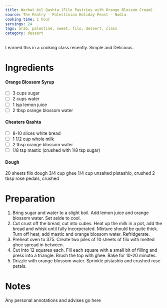 ```yaml
---
title: Warbat bil Qashta (Filo Pastries with Orange Blossom Cream)
source: The Pantry - Palestinian Holiday Feast - Nadia
cooking time: 1 hour
servings: 24
tags: arab, palestine, sweet, filo, dessert, class
category: dessert
---
```


Learned this in a cooking class recently. Simple and Delicious.

Ingredients
===========

#### Orange Blossom Syrup
* [ ] 3 cups sugar
* [ ] 2 cups water
* [ ] 1 tsp lemon juice
* [ ] 2 tbsp orange blossom water

#### Cheaters Qashta
* [ ] 8-10 slices white bread
* [ ] 1 1/2 cup whole milk
* [ ] 2 tbsp orange blossom water
* [ ] 1/8 tsp mastic (crushed with 1/8 tsp sugar)

#### Dough
20 sheets filo dough
3/4 cup ghee
1/4 cup unsalted pistashio, crushed
2 tbsp rose pedals, crushed


Preparation
===========
1. Bring sugar and water to a slight boil. Add lemon juice and orange blossom water. Set aside to cool.
2. Cut crust off the bread, cut into cubes. Heat up the milk in a pot, add the bread and whisk until fully incorperated. Mixture should be quite thick. Turn off heat, add mastic and orange blossom water. Refridgerate.
3. Preheat oven to 375. Create two piles of 10 sheets of filo with melted ghee spread in between. 
4. Cut into 12 squares each. Fill each square with a small bit of filling and press into a triangle. Brush the top with ghee. Bake for 10-20 minutes.
5. Drizzle with orange blossom water. Sprinkle pistashio and crushed rose petals.

Notes
=====

Any personal annotations and advises go here
